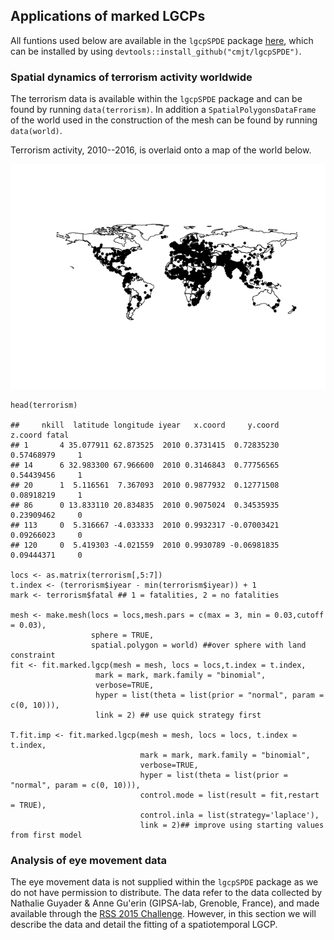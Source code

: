 Applications of marked LGCPs
----------------------------

All funtions used below are available in the `lgcpSPDE` package
[here](https://github.com/cmjt/lgcpSPDE), which can be installed by
using `devtools::install_github("cmjt/lgcpSPDE")`.

### Spatial dynamics of terrorism activity worldwide

The terrorism data is available within the `lgcpSPDE` package and can be
found by running `data(terrorism)`. In addition a
`SpatialPolygonsDataFrame` of the world used in the construction of the
mesh can be found by running `data(world)`.

Terrorism activity, 2010--2016, is overlaid onto a map of the world
below.

![](shared_stochastic_files/figure-markdown_strict/terrorism%20data%7D-1.png)

    head(terrorism)

    ##     nkill  latitude longitude iyear   x.coord     y.coord    z.coord fatal
    ## 1       4 35.077911 62.873525  2010 0.3731415  0.72835230 0.57468979     1
    ## 14      6 32.983300 67.966600  2010 0.3146843  0.77756565 0.54439456     1
    ## 20      1  5.116561  7.367093  2010 0.9877932  0.12771508 0.08918219     1
    ## 86      0 13.833110 20.834835  2010 0.9075024  0.34535935 0.23909462     0
    ## 113     0  5.316667 -4.033333  2010 0.9932317 -0.07003421 0.09266023     0
    ## 120     0  5.419303 -4.021559  2010 0.9930789 -0.06981835 0.09444371     0

    locs <- as.matrix(terrorism[,5:7])
    t.index <- (terrorism$iyear - min(terrorism$iyear)) + 1
    mark <- terrorism$fatal ## 1 = fatalities, 2 = no fatalities

    mesh <- make.mesh(locs = locs,mesh.pars = c(max = 3, min = 0.03,cutoff = 0.03),
                      sphere = TRUE,
                      spatial.polygon = world) ##over sphere with land constraint
    fit <- fit.marked.lgcp(mesh = mesh, locs = locs,t.index = t.index, 
                       mark = mark, mark.family = "binomial",
                       verbose=TRUE, 
                       hyper = list(theta = list(prior = "normal", param = c(0, 10))),
                       link = 2) ## use quick strategy first

    T.fit.imp <- fit.marked.lgcp(mesh = mesh, locs = locs, t.index = t.index, 
                                 mark = mark, mark.family = "binomial",
                                 verbose=TRUE, 
                                 hyper = list(theta = list(prior = "normal", param = c(0, 10))),
                                 control.mode = list(result = fit,restart = TRUE),
                                 control.inla = list(strategy='laplace'),
                                 link = 2)## improve using starting values from first model

### Analysis of eye movement data

The eye movement data is not supplied within the `lgcpSPDE` package as
we do not have permission to distribute. The data refer to the data
collected by Nathalie Guyader & Anne Gu'erin (GIPSA-lab, Grenoble,
France), and made available through the [RSS 2015
Challenge](https://rsschallenge.wordpress.com/the-2015-challenge/).
However, in this section we will describe the data and detail the
fitting of a spatiotemporal LGCP.
